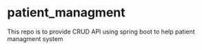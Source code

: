 # patient_managment
This repo is to provide CRUD API using spring boot to help patient managment system
